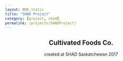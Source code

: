 ```yaml
---
layout: BDA_static
title: "SHAD Project"
category: [project, shad]
permalink: /projects/SHADProject/
---
```

<header><h2>Cultivated Foods Co.</h2>
<p>created at SHAD Saskatchewan 2017</p></header>